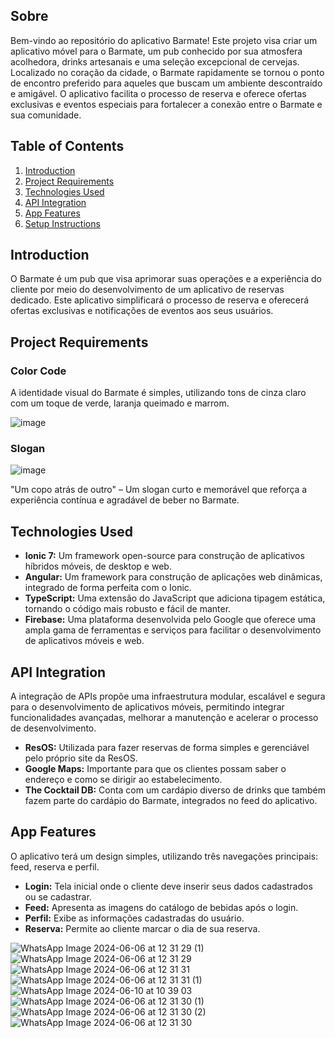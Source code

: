
<h2>Sobre</h2>


   <p>
        Bem-vindo ao repositório do aplicativo Barmate! Este projeto visa criar um aplicativo móvel para o Barmate, um pub conhecido por sua atmosfera acolhedora, drinks artesanais e uma seleção excepcional de cervejas. Localizado no coração da cidade, o Barmate rapidamente se tornou o ponto de encontro preferido para aqueles que buscam um ambiente descontraído e amigável. O aplicativo facilita o processo de reserva e oferece ofertas exclusivas e eventos especiais para fortalecer a conexão entre o Barmate e sua comunidade.
    </p>

   <h2>Table of Contents</h2>
    <ol>
        <li><a href="#introduction">Introduction</a></li>
        <li><a href="#project-requirements">Project Requirements</a></li>
        <li><a href="#technologies-used">Technologies Used</a></li>
        <li><a href="#api-integration">API Integration</a></li>
        <li><a href="#app-features">App Features</a></li>
        <li><a href="#setup-instructions">Setup Instructions</a></li>
    </ol>

   <h2 id="introduction">Introduction</h2>
    <p>
        O Barmate é um pub que visa aprimorar suas operações e a experiência do cliente por meio do desenvolvimento de um aplicativo de reservas dedicado. Este aplicativo simplificará o processo de reserva e oferecerá ofertas exclusivas e notificações de eventos aos seus usuários.
    </p>

   <h2 id="project-requirements">Project Requirements</h2>
    <h3>Color Code</h3>
    <p>
        A identidade visual do Barmate é simples, utilizando tons de cinza claro com um toque de verde, laranja queimado e marrom.
    </p>
    
![image](https://github.com/Felipperrosa/BarMate/assets/117481386/fdd8bc99-9bc6-4d9d-9c98-544ac9d7fa33)


    

   <h3>Slogan</h3>
   
   ![image](https://github.com/Felipperrosa/BarMate/assets/117481386/3a0287dd-9012-4d3c-b009-093c382f46fc)

   <p>
        "Um copo atrás de outro" – Um slogan curto e memorável que reforça a experiência contínua e agradável de beber no Barmate.
    </p>

  <h2 id="technologies-used">Technologies Used</h2>
    <ul>
        <li><strong>Ionic 7:</strong> Um framework open-source para construção de aplicativos híbridos móveis, de desktop e web.</li>
        <li><strong>Angular:</strong> Um framework para construção de aplicações web dinâmicas, integrado de forma perfeita com o Ionic.</li>
        <li><strong>TypeScript:</strong> Uma extensão do JavaScript que adiciona tipagem estática, tornando o código mais robusto e fácil de manter.</li>
        <li><strong>Firebase:</strong> Uma plataforma desenvolvida pelo Google que oferece uma ampla gama de ferramentas e serviços para facilitar o desenvolvimento de aplicativos móveis e web.</li>
    </ul>

   <h2 id="api-integration">API Integration</h2>
    <p>
        A integração de APIs propõe uma infraestrutura modular, escalável e segura para o desenvolvimento de aplicativos móveis, permitindo integrar funcionalidades avançadas, melhorar a manutenção e acelerar o processo de desenvolvimento.
    </p>
    <ul>
        <li><strong>ResOS:</strong> Utilizada para fazer reservas de forma simples e gerenciável pelo próprio site da ResOS.</li>
        <li><strong>Google Maps:</strong> Importante para que os clientes possam saber o endereço e como se dirigir ao estabelecimento.</li>
        <li><strong>The Cocktail DB:</strong> Conta com um cardápio diverso de drinks que também fazem parte do cardápio do Barmate, integrados no feed do aplicativo.</li>
    </ul>

   <h2 id="app-features">App Features</h2>
    <p>
        O aplicativo terá um design simples, utilizando três navegações principais: feed, reserva e perfil.
    </p>
    <ul>
        <li><strong>Login:</strong> Tela inicial onde o cliente deve inserir seus dados cadastrados ou se cadastrar.</li>
        <li><strong>Feed:</strong> Apresenta as imagens do catálogo de bebidas após o login.</li>
        <li><strong>Perfil:</strong> Exibe as informações cadastradas do usuário.</li>
        <li><strong>Reserva:</strong> Permite ao cliente marcar o dia de sua reserva.</li>
    </ul>
    
    
 ![WhatsApp Image 2024-06-06 at 12 31 29 (1)](https://github.com/Felipperrosa/BarMate/assets/117481386/88d3f0b0-59c6-48ac-ae2e-8c6f90526116)
 ![WhatsApp Image 2024-06-06 at 12 31 29](https://github.com/Felipperrosa/BarMate/assets/117481386/29929a78-0747-4c6d-be57-195456ccc311)
 ![WhatsApp Image 2024-06-06 at 12 31 31](https://github.com/Felipperrosa/BarMate/assets/117481386/0fdcc04d-fd77-4ca6-9b3d-4d5f3c79a9bc)
 ![WhatsApp Image 2024-06-06 at 12 31 31 (1)](https://github.com/Felipperrosa/BarMate/assets/117481386/efb06741-3288-4700-adf0-c8ac6651fc03)
 ![WhatsApp Image 2024-06-10 at 10 39 03](https://github.com/Felipperrosa/BarMate/assets/117481386/86c6d8c7-55c8-400b-ad62-fd54ef4922ef)
 ![WhatsApp Image 2024-06-06 at 12 31 30 (1)](https://github.com/Felipperrosa/BarMate/assets/117481386/7047f033-9f21-4b27-bf1a-2a704b845d8d)
 ![WhatsApp Image 2024-06-06 at 12 31 30 (2)](https://github.com/Felipperrosa/BarMate/assets/117481386/36a6d920-43b2-4277-8a33-20b28b8e0c2f)
 ![WhatsApp Image 2024-06-06 at 12 31 30](https://github.com/Felipperrosa/BarMate/assets/117481386/d158e0ea-8763-4333-a9f7-979d04a7a1af)




</body>
</html>

